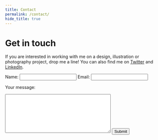 ```yaml
---
title: Contact
permalink: /contact/
hide_title: true
---
```

# Get in touch

If you are interested in working with me on a design, illustration or photography project, drop me a line! You can also find me on [Twitter](http://twitter.com/kmaritripley) and [LinkedIn](http://www.linkedin.com/pub/marit-ripley/26/b25/a18).

<form 
  action="https://formspree.io/f/mjvjblaz"
  method="POST"
>

  <input type="text" name="_gotcha" style="display:none" />
  <input type="hidden" name="_next" value="{{site.url}}/thanks" />
  
  <label for="name">Name:</label>
  <input type="text" name="name" id="name" value="" />
  <label for="Email">Email:</label>
  <input type="email" name="email" id="email" value="" />

  <label for="message">Your message:</label>
  <textarea cols="40" rows="8" name="message" id="message"></textarea>

  <input type="submit" value="Submit" />

</form>